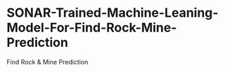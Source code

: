 # SONAR-Trained-Machine-Leaning-Model-For-Find-Rock-Mine-Prediction
Find Rock  &amp; Mine Prediction
